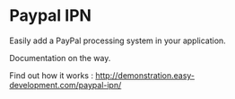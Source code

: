 Paypal IPN
==========

Easily add a PayPal processing system in your application.

Documentation on the way.

Find out how it works : http://demonstration.easy-development.com/paypal-ipn/
